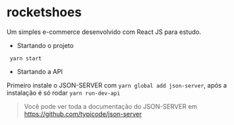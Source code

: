 # rocketshoes

Um simples e-commerce desenvolvido com React JS para estudo.

- Startando o projeto

 ``` yarn start```

- Startando a API

Primeiro instale o JSON-SERVER com ```yarn global add json-server```, após a instalação é só rodar
```yarn run-dev-api```

> Você pode ver toda a documentação do JSON-SERVER em https://github.com/typicode/json-server
